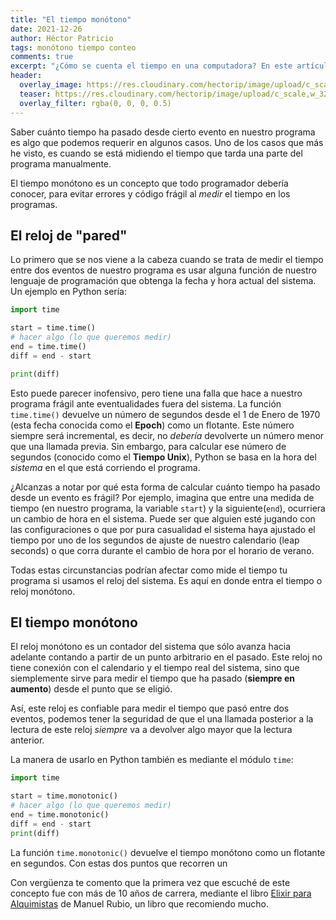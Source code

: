 ```yaml
---
title: "El tiempo monótono"
date: 2021-12-26
author: Héctor Patricio
tags: monótono tiempo conteo
comments: true
excerpt: "¿Cómo se cuenta el tiempo en una computadora? En este artículo hablaremos del tiempo monótono, un contador en el qye puedes confiar para hacer calculos relativos a periodos de tiempo en tus programas."
header:
  overlay_image: https://res.cloudinary.com/hectorip/image/upload/c_scale,w_1120/v1639894527/daniel-mirlea-Zpq06Q5ltJY-unsplash_mhq5ms.jpg
  teaser: https://res.cloudinary.com/hectorip/image/upload/c_scale,w_320/v1639894527/daniel-mirlea-Zpq06Q5ltJY-unsplash_mhq5ms.jpg
  overlay_filter: rgba(0, 0, 0, 0.5)
---
```


Saber cuánto tiempo ha pasado desde cierto evento en nuestro programa es algo que podemos requerir en algunos casos. Uno de los casos que más he visto, es cuando se está midiendo el tiempo que tarda una parte del programa manualmente.

El tiempo monótono es un concepto que todo programador debería conocer, para evitar errores y código frágil al _medir_ el tiempo en los programas.

## El reloj de "pared"

Lo primero que se nos viene a la cabeza cuando se trata de medir el tiempo entre dos eventos de nuestro programa es usar alguna función de nuestro lenguaje de programación que obtenga la fecha y hora actual del sistema. Un ejemplo en Python sería:

```python
import time

start = time.time()
# hacer algo (lo que queremos medir)
end = time.time()
diff = end - start

print(diff)
```

Esto puede parecer inofensivo, pero tiene una falla que hace a nuestro programa frágil ante eventualidades fuera del sistema. La función `time.time()` devuelve un número de segundos desde el 1 de Enero de 1970 (esta fecha conocida como el **Epoch**) como un flotante. Este número siempre será incremental, es decir, no _debería_ devolverte un número menor que una llamada previa. Sin embargo, para calcular ese número de segundos (conocido como el **Tiempo Unix**), Python se basa en la hora del _sistema_ en el que está corriendo el programa.

¿Alcanzas a notar por qué esta forma de calcular cuánto tiempo ha pasado desde un evento es frágil? Por ejemplo, imagina que entre una medida de tiempo (en nuestro programa, la variable `start`) y la siguiente(`end`), ocurriera un cambio de hora en el sistema. Puede ser que alguien esté jugando con las configuraciones o que por pura casualidad el sistema haya ajustado el tiempo por uno de los segundos de ajuste de nuestro calendario (leap seconds) o que corra durante el cambio de hora por el horario de verano.

Todas estas circunstancias podrían afectar como mide el tiempo tu programa si usamos el reloj del sistema. Es aquí en donde entra el tiempo o reloj monótono.

## El tiempo monótono

El reloj monótono es un contador del sistema que sólo avanza hacia adelante contando a partir de un punto arbitrario en el pasado. Este reloj no tiene conexión con el calendario y el tiempo real del sistema, sino que siemplemente sirve para medir el tiempo que ha pasado (**siempre en aumento**) desde el punto que se eligió.

Así, este reloj es confiable para medir el tiempo que pasó entre dos eventos, podemos tener la seguridad de que el una llamada posterior a la lectura de este reloj _siempre_ va a devolver algo mayor que la lectura anterior.

La manera de usarlo en Python también es mediante el módulo `time`:

```python
import time

start = time.monotonic()
# hacer algo (lo que queremos medir)
end = time.monotonic()
diff = end - start
print(diff)

```

La función `time.monotonic()` devuelve el tiempo monótono como un flotante en segundos. Con estas dos puntos que recorren un


Con vergüenza te comento que la primera vez que escuché de este concepto fue con más de 10 años de carrera, mediante el libro [Elixir para Alquimistas](https://books.altenwald.com/book/elixir) de Manuel Rubio, un libro que recomiendo mucho.




